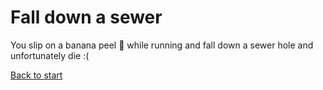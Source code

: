 # Fall down a sewer

You slip on a banana peel :banana: while running and fall down a sewer hole and unfortunately die :(

[Back to start](abandoned-house.md)